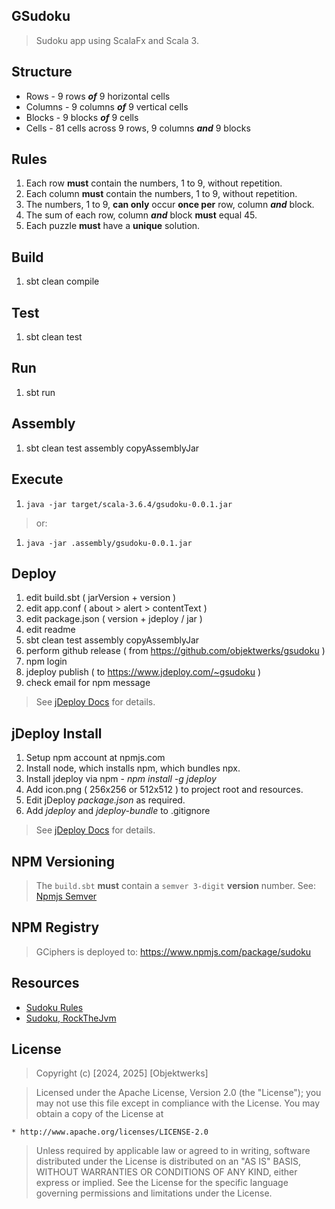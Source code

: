 GSudoku
-------
>Sudoku app using ScalaFx and Scala 3.

Structure
---------
* Rows - 9 rows ***of*** 9 horizontal cells
* Columns - 9 columns ***of*** 9 vertical cells
* Blocks - 9 blocks ***of*** 9 cells
* Cells - 81 cells across 9 rows, 9 columns ***and*** 9 blocks

Rules
-----
1. Each row **must** contain the numbers, 1 to 9, without repetition.
2. Each column **must** contain the numbers, 1 to 9, without repetition.
3. The numbers, 1 to 9, **can only** occur **once per** row, column ***and*** block.
4. The sum of each row, column ***and*** block **must** equal 45.
5. Each puzzle **must** have a **unique** solution.

Build
-----
1. sbt clean compile

Test
----
1. sbt clean test

Run
---
1. sbt run

Assembly
--------
1. sbt clean test assembly copyAssemblyJar

Execute
-------
1. ```java -jar target/scala-3.6.4/gsudoku-0.0.1.jar```
>or:
1. ```java -jar .assembly/gsudoku-0.0.1.jar```

Deploy
------
1. edit build.sbt ( jarVersion + version )
2. edit app.conf ( about > alert > contentText )
3. edit package.json ( version + jdeploy / jar )
4. edit readme
5. sbt clean test assembly copyAssemblyJar
6. perform github release ( from https://github.com/objektwerks/gsudoku )
7. npm login
8. jdeploy publish ( to https://www.jdeploy.com/~gsudoku )
9. check email for npm message
>See [jDeploy Docs](https://www.jdeploy.com/docs/manual/#_getting_started) for details.

jDeploy Install
---------------
1. Setup npm account at npmjs.com
2. Install node, which installs npm, which bundles npx.
3. Install jdeploy via npm - *npm install -g jdeploy*
4. Add icon.png ( 256x256 or 512x512 ) to project root and resources.
5. Edit jDeploy *package.json* as required.
6. Add *jdeploy* and *jdeploy-bundle* to .gitignore
>See [jDeploy Docs](https://www.jdeploy.com/docs/manual/#_getting_started) for details.

NPM Versioning
--------------
>The ```build.sbt``` **must** contain a ```semver 3-digit``` **version** number. See: [Npmjs Semver](https://docs.npmjs.com/about-semantic-versioning)

NPM Registry
------------
>GCiphers is deployed to: https://www.npmjs.com/package/sudoku

Resources
---------
* [Sudoku Rules](https://www.sudokuonline.io/tips/sudoku-rules)
* [Sudoku, RockTheJvm](https://rockthejvm.com/articles/a-backtracking-sudoku-solver-in-scala)

License
-------
>Copyright (c) [2024, 2025] [Objektwerks]

>Licensed under the Apache License, Version 2.0 (the "License");
you may not use this file except in compliance with the License.
You may obtain a copy of the License at

    * http://www.apache.org/licenses/LICENSE-2.0

>Unless required by applicable law or agreed to in writing, software
distributed under the License is distributed on an "AS IS" BASIS,
WITHOUT WARRANTIES OR CONDITIONS OF ANY KIND, either express or implied.
See the License for the specific language governing permissions and
limitations under the License.